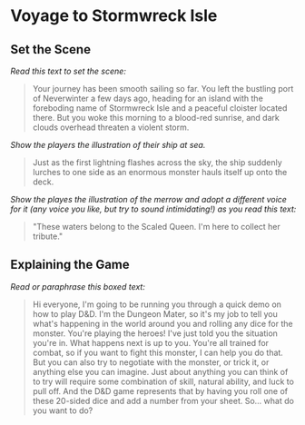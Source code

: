 # Voyage to Stormwreck Isle

## Set the Scene

*Read this text to set the scene:*
    
> Your journey has been smooth sailing so far. You left the bustling port of Neverwinter a few days ago, heading for an island with the foreboding name of Stormwreck Isle and a peaceful cloister located there. But you woke this morning to a blood-red sunrise, and dark clouds overhead threaten a violent storm.

*Show the players the illustration of their ship at sea.*

> Just as the first lightning flashes across the sky, the ship suddenly lurches to one side as an enormous monster hauls itself up onto the deck.

*Show the playes the illustration of the merrow and adopt a different voice for it (any voice you like, but try to sound intimidating!) as you read this text:*

> "These waters belong to the Scaled Queen. I'm here to collect her tribute."

## Explaining the Game

*Read or paraphrase this boxed text:*

> Hi everyone, I'm going to be running you through a quick demo on how to play D&D. I'm the Dungeon Mater, so it's my job to tell you what's happening in the world around you and rolling any dice for the monster. You're playing the heroes!
> I've just told you the situation you're in. What happens next is up to you. You're all trained for combat, so if you want to fight this monster, I can help you do that. But you can also try to negotiate with the monster, or trick it, or anything else you can imagine.
> Just about anything you can think of to try will require some combination of skill, natural ability, and luck to pull off. And the D&D game represents that by having you roll one of these 20-sided dice and add a number from your sheet. So... what do you want to do?
	
